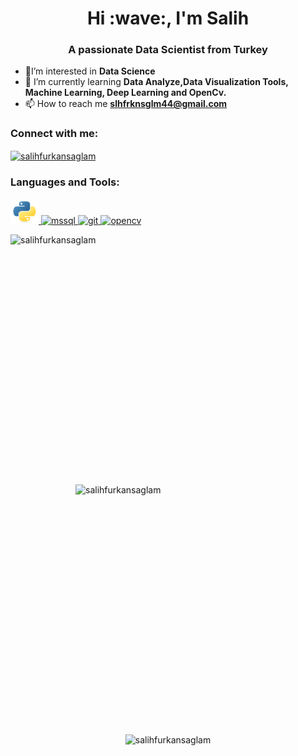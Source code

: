 <h1 align="center">Hi :wave:, I'm Salih</h1> 
<h3 align="center">A passionate Data Scientist from Turkey</h3> 

- :dancers:I’m interested in **Data Science**
- 🎯 I’m currently learning **Data Analyze,Data Visualization Tools, Machine Learning, Deep Learning and OpenCv.**
- :mailbox: How to reach me **slhfrknsglm44@gmail.com** 
<h3 align="left">Connect with me:</h3>
<p align="left">
<a href="https://linkedin.com/in/salihfurkansaglam" target="blank"><img align="center" src="https://raw.githubusercontent.com/rahuldkjain/github-profile-readme-generator/master/src/images/icons/Social/linked-in-alt.svg" alt="salihfurkansaglam" height="30" width="40" /></a>
<h3 align="left">Languages and Tools:</h3>
<p align="left"> <a href="https://www.python.org" target="_blank"> <img src="https://raw.githubusercontent.com/devicons/devicon/master/icons/python/python-original.svg" alt="python" width="45" height="40"/> </a> <a href="https://www.microsoft.com/en-us/sql-server" target="_blank"> <img src="https://www.svgrepo.com/show/303229/microsoft-sql-server-logo.svg" alt="mssql" width="45" height="40"/> </a> <a href="https://git-scm.com/" target="_blank"> <img src="https://www.vectorlogo.zone/logos/git-scm/git-scm-icon.svg" alt="git" width="40" height="40"/> </a> <a href="https://opencv.org/" target="_blank"> <img src="https://www.vectorlogo.zone/logos/opencv/opencv-icon.svg" alt="opencv" width="40" height="40"/> </a> </p>
<img align="left" src="https://github-readme-stats.vercel.app/api?username=salihfurkansaglam&show_icons=true&locale=en" alt="salihfurkansaglam"  width="400" height="400" />
<img align="right" src="https://github-readme-streak-stats.herokuapp.com/?user=salihfurkansaglam&" alt="salihfurkansaglam" width="400" height="400" /> 
<p align="center"> <img src="https://komarev.com/ghpvc/?username=salihfurkansaglam&label=Profile%20views&color=0e75b6&style=flat" alt="salihfurkansaglam" width="200" height="75" /> </p>

